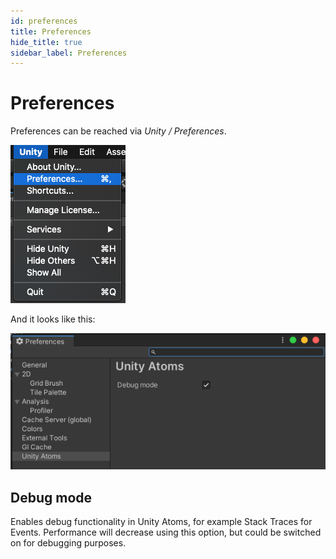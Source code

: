 ```yaml
---
id: preferences
title: Preferences
hide_title: true
sidebar_label: Preferences
---
```


# Preferences

Preferences can be reached via _Unity / Preferences_.

![preferences-location](../assets/preferences/location.png)

And it looks like this:

![preferences-overview](../assets/preferences/overview.png)

## Debug mode

Enables debug functionality in Unity Atoms, for example Stack Traces for Events. Performance will decrease using this option, but could be switched on for debugging purposes.
